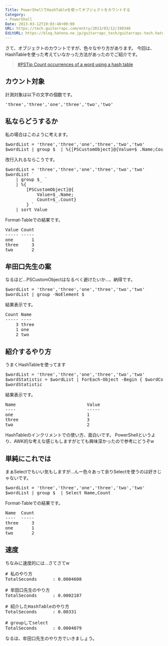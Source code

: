 ```yaml
---
Title: PowerShellでHashTableを使ってオブジェクトをカウントする
Category:
- PowerShell
Date: 2013-03-12T19:03:48+09:00
URL: https://tech.guitarrapc.com/entry/2013/03/12/190348
EditURL: https://blog.hatena.ne.jp/guitarrapc_tech/guitarrapc-tech.hatenablog.com/atom/entry/11696248318757675540
---
```


さて、オブジェクトのカウントですが、色々なやり方があります。
今回は、HashTableを使った考えていなかった方法があったのでご紹介です。

<blockquote><a href="http://www.powershellmagazine.com/2013/01/21/pstip-count-occurrences-of-a-word-using-a-hash-table/" target="_blank">#PSTip Count occurrences of a word using a hash table</a></blockquote>



<h2>カウント対象</h2>
計測対象は以下の文字の個数です。
<pre class="brush: powershell">
'three','three','one','three','two','two'
</pre>

<h2>私ならどうするか</h2>
私の場合はこのように考えます。
<pre class="brush: powershell">
$wordList = 'three','three','one','three','two','two'
$wordList | group $_ | %{[PSCustomObject]@{Value=$_.Name;Count=$_.Count}} | sort Value
</pre>

改行入れるならこうです。
<pre class="brush: powershell">
$wordList = 'three','three','one','three','two','two'
$wordList `
    | group $_ `
    | %{
        [PSCustomObject]@{
            Value=$_.Name;
            Count=$_.Count}
        } `
    | sort Value
</pre>

Format-Tableでの結果です。
<pre class="brush: powershell">
Value Count
----- -----
one       1
three     3
two       2
</pre>

<h2>牟田口先生の案</h2>
なるほど…PSCustomObjectはなるべく避けたいか…、納得です。
<pre class="brush: powershell">
$wordList = 'three','three','one','three','two','two'
$wordList | group -NoElement $_
</pre>

結果表示です。
<pre class="brush: powershell">
Count Name
----- ----
    3 three
    1 one
    2 two
</pre>

<h2>紹介するやり方</h2>
うまくHashTableを使ってます
<pre class="brush: powershell">
$wordList = 'three','three','one','three','two','two'
$wordStatistic = $wordList | ForEach-Object -Begin { $wordCounts=@{} } -Process { $wordCounts.$_++ } -End { $wordCounts }
$wordStatistic
</pre>

結果表示です。
<pre class="brush: powershell">
Name                           Value
----                           -----
one                            1
three                          3
two                            2
</pre>

HashTableのインクリメントでの使い方、面白いです。
PowerShellというより、AWK的な考えな感じもしますがとても興味深かったので参考にどうぞw


<h2>単純にこれでは</h2>
まぁSelectでもいい気もしますが…んー色々あって余りSelectを使うのは好きじゃないです。
<pre class="brush: powershell">
$wordList = 'three','three','one','three','two','two'
$wordList | group $_ | Select Name,Count
</pre>

Format-Tableでの結果です。
<pre class="brush: powershell">
Name  Count
----  -----
three     3
one       1
two       2
</pre>

<h2>速度</h2>
ちなみに速度的には…さてさてw

<pre class="brush: powershell">
# 私のやり方
TotalSeconds      : 0.0004608

# 牟田口先生のやり方
TotalSeconds      : 0.0002187

# 紹介したHashTableのやり方
TotalSeconds      : 0.00331

# groupしてselect
TotalSeconds      : 0.0004079
</pre>

なるほ、牟田口先生のやり方でいきましょう。
